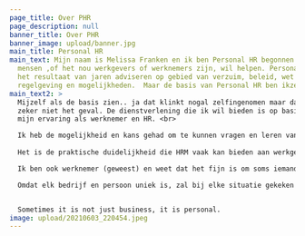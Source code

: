 ```yaml
---
page_title: Over PHR
page_description: null
banner_title: Over PHR
banner_image: upload/banner.jpg
main_title: Personal HR
main_text: Mijn naam is Melissa Franken en ik ben Personal HR begonnen omdat ik
  mensen ,of het nou werkgevers of werknemers zijn, wil helpen. Personal HR is
  het resultaat van jaren adviseren op gebied van verzuim, beleid, wet en
  regelgeving en mogelijkheden.  Maar de basis van Personal HR ben ikzelf.
main_text2: >
  Mijzelf als de basis zien.. ja dat klinkt nogal zelfingenomen maar dat is
  zeker niet het geval. De dienstverlening die ik wil bieden is op basis van
  mijn ervaring als werknemer en HR. <br>

  Ik heb de mogelijkheid en kans gehad om te kunnen vragen en leren van verschillende ervaren professionals tijdens mijn studie en carrière. Maar de laatste jaren kwam steeds meer de vraag achterin mijn hoofd wat als je dit niet heb, wat dan? Zo werd het steeds duidelijker wat ik wil bijdrage en waar ik hoop hoe mensen Personal HR zullen gezien en ervaren. <br>
   
  Het is de praktische duidelijkheid die HRM vaak kan bieden aan werkgevers en werknemers wat ervoor zorgt dat ik verliefd ben geworden op het vak. Bij ondernemers van bedrijven vind ik het leuk om te helpen vanwege die passie en liefde die zij hebben voor hun eigen vakgebied. Met Personal HR kan ik ervoor zorgen dat ondernemers zich volledig kunnen concentreren op de kern van hun bedrijf. <br>

  Ik ben ook werknemer (geweest) en weet dat het fijn is om soms iemand te hebben waar je om advies kan vragen ook al is het soms een bevestiging. Om die reden wil ik er ook zijn voor de werknemer die vragen heeft over werkomstandigheden, salaris, verzuim of hun loopbaan.<br>

  Omdat elk bedrijf en persoon uniek is, zal bij elke situatie gekeken moeten worden welke wet- en regelgeving passend is bij de cultuur en branche.<br><br>


  Sometimes it is not just business, it is personal. 
image: upload/20210603_220454.jpeg
---
```

